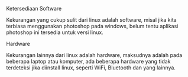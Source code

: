 <!-- wp:paragraph -->
<p>Ketersediaan Software</p>
<!-- /wp:paragraph -->

<!-- wp:paragraph -->
<p>Kekurangan yang cukup sulit dari linux adalah software, misal jika kita terbiasa menggunakan photoshop pada windows, belum tentu aplikasi photoshop ini tersedia untuk versi linux.</p>
<!-- /wp:paragraph -->

<!-- wp:paragraph -->
<p>Hardware</p>
<!-- /wp:paragraph -->

<!-- wp:paragraph -->
<p>Kekurangan lainnya dari linux adalah hardware, maksudnya adalah pada beberapa laptop atau komputer, ada beberapa hardware yang tidak terdeteksi jika diinstall linux, seperti WiFi, Bluetooth dan yang lainnya.</p>
<!-- /wp:paragraph -->